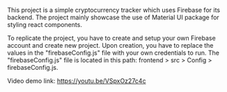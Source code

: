 This project is a simple cryptocurrency tracker which uses Firebase for its backend.
The project mainly showcase the use of Material UI package for styling react components.

To replicate the project, you have to create and setup your own Firebase account and create new project.
Upon creation, you have to replace the values in the "firebaseConfig.js" file with your own credentials to run.
The "firebaseConfig.js" file is located in this path: frontend > src > Config > firebaseConfig.js.

Video demo link: https://youtu.be/VSpxOz27c4c
